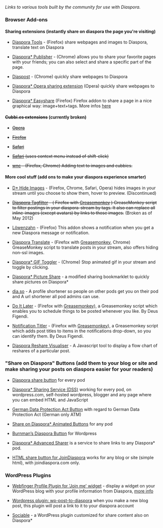 _Links to various tools built by the community for use with Diaspora._


### Browser Add-ons

#### Sharing extensions (instantly share on diaspora the page you're visiting)
* [Diaspora Tools](http://sourceforge.net/projects/diasporatools/) - (Firefox) share webpages and images to Diaspora, translate text on Diaspora 

*   [Diaspora* Publisher](https://chrome.google.com/webstore/detail/pgblolfhnddeobmfgjhckddncbbfnlim) - (Chrome) allows you to share your favorite pages with your friends; you can also select and share a specific part of the page.

*   [Diaspost](http://soycodigo.wordpress.com/diaspost/) - (Chrome) quickly share webpages to Diaspora

*   [Diaspora* Opera sharing extension](http://my.opera.com/coreymwamba/blog/2011/09/07/diaspora-opera-sharing-extension) (Opera) quickly share webpages to Diaspora


*   [Diaspora* Easyshare](https://addons.mozilla.org/en-US/firefox/addon/diaspora-easyshare/?src=search) (Firefox) Firefox addon to share a page in a nice graphical way: image+text+tags. More infos [here](http://arlogn.github.io/easyshare/)


#### <s>Cubbi.es extensions</s> (currently broken)
    
*   <s>[Opera](http://bit.ly/nPBzuk)</s>
    
*   <s>[Firefox](http://addons.mozilla.org/firefox/addon/cubbies/)</s>
    
*   <s>[Safari](http://github.com/gattonero/cubbies-safari)</s>
    
*   <s>[Safari](http://github.com/duthied/Cubbi.es-Safari-Extension) (uses context menu instead of shift-click)</s>

*  <s>[wnc](http://bit.ly/HR6wwt) - (Firefox, Chrome) Adding text to images and cubbies.</s>


#### More cool stuff (add ons to make your diaspora experience smarter)
*  [D* Hide Images](http://bit.ly/pWcCYN) - (Firefox, Chrome, Safari, Opera) hides images in your stream until you choose to show them, hover to preview. (Discontinued)

*   <s>[Diaspora Tagfilter](https://www.userscripts.org/scripts/show/117102) - ( Firefox with [Greasemonkey](https://addons.mozilla.org/en-US/firefox/addon/greasemonkey/) ) GreaseMonkey script to filter postings in your diaspora-stream by tags. It also can replace all inline-images (except avatars) by links to those images.</s> (Broken as of May 2012)
    
*   [Löwenzahn](https://addons.mozilla.org/en-US/firefox/addon/lowenzahn/?src=api) - (Firefox) This addon shows a notification when you get a new Diaspora message or notification.

*   [Diaspora Translate](http://userscripts.org/scripts/show/91276) - (Firefox with [Greasemonkey](https://addons.mozilla.org/en-US/firefox/addon/greasemonkey/), Chrome) GreaseMonkey script to translate posts in your stream, also offers hiding non-ssl images. 

*   [Diaspora* GIF Toggler](https://chrome.google.com/webstore/detail/diaspora-gif-toggler/dnlohoiofpckikpfjepegcadpgbcailf) - (Chrome) Stop animated gif in your stream and toggle by clicking.

*  [Diaspora* Picture Share](http://diasporapictureshare.blogspot.com/) - a modified sharing bookmarklet to quickly share pictures on Diaspora*

*  [dia.so](http://dia.so) - A profile shortener so people on other pods get you on their pod and A url shortener all pod admins can use.

*  [Do It Later](https://userscripts.org/scripts/show/165053) - (Firefox with [Greasemonkey](https://addons.mozilla.org/en-US/firefox/addon/greasemonkey/)), a Greasemonkey script which enables you to schedule things to be posted whenever you like. By Deus Figendi.

* [Notification Titler](https://userscripts.org/scripts/show/164822) - (Firefox with [Greasemonkey](https://addons.mozilla.org/en-US/firefox/addon/greasemonkey/)), a Greasemonkey script which adds post titles to items in the notifications drop-down, so you can identify them. By Deus Figendi.

*  [Diaspora Reshare Visualiser](http://jenseitsderfenster.de/diasporavisual/) - A Javascript tool to display a flow chart of reshares of a particular post.


### "Share on Diaspora" Buttons (add them to your blog or site and make sharing your posts on diaspora easier for your readers)

*   [Diaspora share button](http://simounet.github.com/Diaspora-Share-Button/) for every pod

*   [Diaspora* Sharing Service (DSS)](http://www.basshero.org/page/show/dss) working for every pod, on wordpress.com, self-hosted wordpress, blogger and any page where you can embed HTML and JavaScript 

*   [German Data Protection Act Button](http://blog.pgs-info.de/index.php/2011/08/24/social-media-buttons-datenschutzkonform) with regard to German Data Protection Act (German only ATM)

*   [Share on Diaspora* Animated Buttons](http://bit.ly/KY7UDT) for any pod

*   [Burnman’s Diaspora Button](http://theburnman.com/wordpress-plugins/burnmans-diaspora-button/) for Wordpress

*   [Diaspora* Advanced Sharer](http://sharetodiaspora.github.com/about/) is a service to share links to any Diaspora* pod.

*   [HTML share button for JoinDiaspora](http://pastebin.com/PxrFauH8) works for any blog or site (simple html), with joindiaspora.com only.


### WordPress Plugins

*  [Webfinger Profile Plugin for 'Join me' widget](http://wordpress.org/extend/plugins/webfinger-profile/) - display a widget on your WordPress blog with your profile information from Diaspora, [more info](http://blog.duthied.com/2011/08/30/webfinger-profile-plugin/)

*   [Wordpress plugin: wp-post-to-diaspora](https://github.com/diaspora/wp-post-to-diaspora) when you make a new blog post, this plugin will post a link to it to your diaspora account

*   [Sociable](http://gattonero.me/1041CdI) - a WordPress plugin customized for share content also on Diaspora*